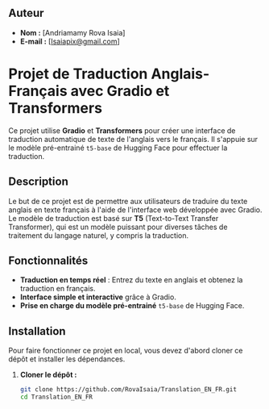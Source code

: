 ## Auteur
- **Nom :** [Andriamamy Rova Isaia]
- **E-mail :** [Isaiapix@gmail.com]
  
# Projet de Traduction Anglais-Français avec Gradio et Transformers

Ce projet utilise **Gradio** et **Transformers** pour créer une interface de traduction automatique de texte de l'anglais vers le français. Il s'appuie sur le modèle pré-entrainé `t5-base` de Hugging Face pour effectuer la traduction.

## Description

Le but de ce projet est de permettre aux utilisateurs de traduire du texte anglais en texte français à l'aide de l'interface web développée avec Gradio. Le modèle de traduction est basé sur **T5** (Text-to-Text Transfer Transformer), qui est un modèle puissant pour diverses tâches de traitement du langage naturel, y compris la traduction.

## Fonctionnalités

- **Traduction en temps réel** : Entrez du texte en anglais et obtenez la traduction en français.
- **Interface simple et interactive** grâce à Gradio.
- **Prise en charge du modèle pré-entrainé** `t5-base` de Hugging Face.

## Installation

Pour faire fonctionner ce projet en local, vous devez d'abord cloner ce dépôt et installer les dépendances.

1. **Cloner le dépôt :**

   ```bash
   git clone https://github.com/RovaIsaia/Translation_EN_FR.git
   cd Translation_EN_FR

